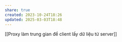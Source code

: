 ```yaml
---
share: true
created: 2023-10-24T18:26
updated: 2025-03-03T18:48
---
```

[[Proxy làm trung gian để client lấy dữ liệu từ server]] 
